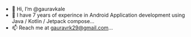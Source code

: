 - 👋 Hi, I’m @gauravkale
- 👀 I have 7 years of experince in Android Application development using Java / Kotlin / Jetpack compose...
- 📫 Reach me at gauravrk29@gmail.com...

<!---
gauravkale/gauravkale is a ✨ special ✨ repository because its `README.md` (this file) appears on your GitHub profile.
You can click the Preview link to take a look at your changes.
--->
